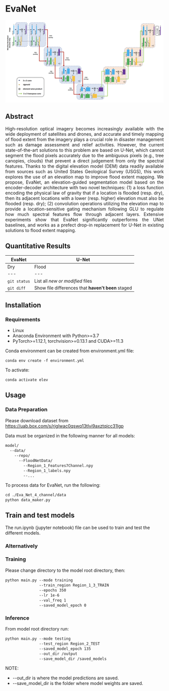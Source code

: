 # EvaNet

![alt text](https://github.com/mtsami/EvaNet/blob/master/architecture.png?raw=true)

## Abstract
<p align="justify">
High-resolution optical imagery becomes increasingly
available with the wide deployment of satellites and drones,
and accurate and timely mapping of flood extent from the
imagery plays a crucial role in disaster management such
as damage assessment and relief activities. However, the
current state-of-the-art solutions to this problem are based
on U-Net, which cannot segment the flood pixels accurately
due to the ambiguous pixels (e.g., tree canopies,
clouds) that prevent a direct judgement from only the spectral
features. Thanks to the digital elevation model (DEM)
data readily available from sources such as United States
Geological Survey (USGS), this work explores the use of
an elevation map to improve flood extent mapping. We
propose, EvaNet, an elevation-guided segmentation model
based on the encoder-decoder architecture with two novel
techniques: (1) a loss function encoding the physical law of
gravity that if a location is flooded (resp. dry), then its adjacent
locations with a lower (resp. higher) elevation must
also be flooded (resp. dry); (2) convolution operations utilizing
the elevation map to provide a location-sensitive gating
mechanism following GLU to regulate how much spectral
features flow through adjacent layers. Extensive experiments
show that EvaNet significantly outperforms the UNet
baselines, and works as a prefect drop-in replacement
for U-Net in existing solutions to flood extent mapping.
</p>

## Quantitative Results

| EvaNet | U-Net |
| --- | --- |
| Dry | Flood | Dry | Flood |
| --- | --- |
| `git status` | List all *new or modified* files |
| `git diff` | Show file differences that **haven't been** staged |

## Installation
### Requirements
* Linux
* Anaconda Environment with Python>=3.7
* PyTorch>=1.12.1, torchvision>=0.13.1 and CUDA>=11.3

Conda environment can be created from environment.yml file: 
```
conda env create -f environment.yml
```
To activate: 
```
conda activate elev
```

## Usage
### Data Preparation
Please download dataset from https://uab.box.com/s/rjglwac0qswq13tlvi9axztqicc31lgp

Data must be organized in the following manner for all models:
```
model/
  --data/
    --repo/
      --FloodNetData/
        --Region_1_Features7Channel.npy
        --Region_1_labels.npy
        --...
```

To process data for EvaNet, run the following:
```
cd ./Eva_Net_4_channel/data
python data_maker.py
```

## Train and test models
The run.ipynb (jupyter notebook) file can be used to train and test the different models.


### Alternatively
### Training
Please change directory to the model root directory, then:
```
python main.py --mode training
               --train_region Region_1_3_TRAIN
               --epochs 350
               --lr 1e-6
               --val_freq 1
               --saved_model_epoch 0
```


### Inference
From model root directory run: 
```
python main.py --mode testing
               --test_region Region_2_TEST
               --saved_model_epoch 135
               --out_dir /output
               --save_model_dir /saved_models
```
NOTE:
- --out_dir is where the model predictions are saved.
- --save_model_dir is the folder where model weights are saved.
